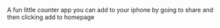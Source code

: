A fun little counter app you can add to your iphone by going to share and then clicking add to homepage
